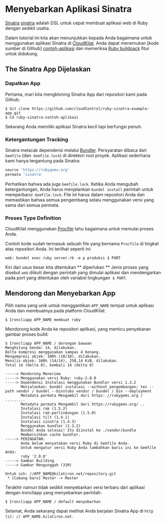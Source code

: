 # Menyebarkan Aplikasi Sinatra
[Sinatra] [sinatra] adalah DSL untuk cepat membuat aplikasi web di Ruby dengan sedikit usaha.

Dalam tutorial ini kita akan menunjukkan kepada Anda bagaimana untuk menggunakan aplikasi Sinatra di
[CloudKilat]. Anda dapat menemukan [kode sumber di Github] [contoh-aplikasi] dan memeriksa [Ruby buildpack] fitur untuk didukung.


## The Sinatra App Dijelaskan

### Dapatkan App
Pertama, mari kita mengkloning Sinatra App dari repositori kami pada Github:
~~~ Pesta
$ Git clone https://github.com/cloudControl/ruby-sinatra-example-app.git
$ Cd ruby-sinatra-contoh-aplikasi
~~~

Sekarang Anda memiliki aplikasi Sinatra kecil tapi berfungsi penuh.

### Ketergantungan Tracking
Sinatra melacak dependensi melalui [Bundler]. Persyaratan dibaca dari `Gemfile` (dan` Gemfile.lock`) di direktori root proyek. Aplikasi sederhana kami hanya tergantung pada Sinatra:
~~~ Ruby
source 'https://rubygems.org'
permata 'sinatra'
~~~

Perhatikan bahwa ada juga `Gemfile.lock`. Ketika Anda mengubah ketergantungan,
Anda harus menjalankan `bundel install` perintah untuk memperbarui` Gemfile.lock`. File ini harus dalam repositori Anda dan memastikan bahwa semua pengembang selalu
menggunakan versi yang sama dari semua permata.

### Proses Type Definition

CloudKilat menggunakan [Procfile] tahu bagaimana untuk memulai proses Anda.

Contoh kode sudah termasuk sebuah file yang bernama `Procfile` di tingkat atas repositori Anda. Ini terlihat seperti ini:
~~~
web: bundel exec ruby ​​server.rb -e p produksi $ PORT
~~~

Kiri dari usus besar kita ditentukan ** diperlukan ** Jenis proses yang disebut `web` diikuti dengan perintah yang dimulai aplikasi dan mendengarkan pada port yang ditentukan oleh variabel lingkungan` $ PORT`.

## Mendorong dan Menyebarkan App
Pilih nama yang unik untuk menggantikan `APP_NAME` tempat untuk aplikasi Anda dan membuatnya pada platform CloudKilat:
~~~ Pesta
$ Ironcliapp APP_NAME membuat ruby
~~~

Mendorong kode Anda ke repositori aplikasi, yang memicu penyebaran gambar proses build:
~~~ Pesta
$ Ironcliapp APP_NAME / dorongan bawaan
Menghitung benda: 14, dilakukan.
Delta kompresi menggunakan sampai 4 benang.
Mengompresi objek: 100% (10/10), dilakukan.
Menulis objek: 100% (14/14), 258,14 KiB, dilakukan.
Total 14 (delta 0), kembali 14 (delta 0)
       
-----> Mendorong Menerima
-----> Menggunakan versi Ruby: ruby-2.0.0
-----> Dependensi Instalasi menggunakan Bundler versi 1.3.2
       Menjalankan: bundel instalasi --without pengembangan: tes --path vendor / bundel --binstubs vendor / bundel / bin --deployment
       Metadata permata Mengambil dari https: //rubygems.org / .........
       Metadata permata Mengambil dari https://rubygems.org/ ..
       Instalasi rak (1.5.2)
       Instalasi rak-perlindungan (1.5.0)
       Instalasi tilt (1.4.1)
       Instalasi sinatra (1.4.3)
       Menggunakan bundler (1.3.2)
       Bundel Anda selesai! Itu diinstal ke ./vendor/bundle
       Membersihkan cache bundler.
-----> PERINGATAN:
       Anda belum menyatakan versi Ruby di Gemfile Anda.
       Untuk mengatur versi Ruby Anda tambahkan baris ini ke Gemfile Anda:
       ruby '2.0.0'
-----> Gambar Building
-----> Gambar Mengunggah (31M)

Untuk ssh: //APP_NAME@kilatiron.net/repository.git
 * [Cabang baru] Master -> Master
~~~

Terakhir namun tidak sedikit menyebarkan versi terbaru dari aplikasi dengan ironcliapp yang menyebarkan perintah:
~~~ Pesta
$ Ironcliapp APP_NAME / default menyebarkan
~~~

Selamat, Anda sekarang dapat melihat Anda berjalan Sinatra App di `http [s]: // APP_NAME.kilatiron.net`.


[Sinatra]: http://www.sinatrarb.com/
[CloudKilat]: http://www.cloudkilat.com/
[CloudKilat-doc-user]: /Platform%20Documentation.md/#user-accounts
[CloudKilat-doc-cmdline]: /Platform%20Documentation.md/#command-line-client-web-console-and-api
[Ruby buildpack]: https://github.com/cloudControl/buildpack-ruby
[Procfile]: /Platform%20Documentation.md/#buildpacks-and-the-procfile
[Git]: https://help.github.com/articles/set-up-git
[Bundler]: http://gembundler.com/
[Contoh-aplikasi]: https://github.com/cloudControl/ruby-sinatra-example-app
